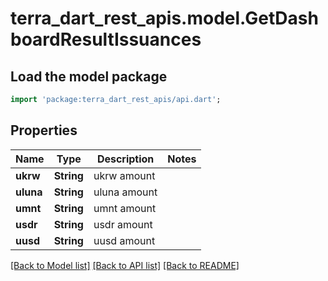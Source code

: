 # terra_dart_rest_apis.model.GetDashboardResultIssuances

## Load the model package
```dart
import 'package:terra_dart_rest_apis/api.dart';
```

## Properties
Name | Type | Description | Notes
------------ | ------------- | ------------- | -------------
**ukrw** | **String** | ukrw amount | 
**uluna** | **String** | uluna amount | 
**umnt** | **String** | umnt amount | 
**usdr** | **String** | usdr amount | 
**uusd** | **String** | uusd amount | 

[[Back to Model list]](../README.md#documentation-for-models) [[Back to API list]](../README.md#documentation-for-api-endpoints) [[Back to README]](../README.md)


